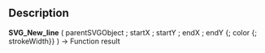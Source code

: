 ﻿<!-- nodeReference := SVG_New_line ( parentReference ; x1 ; y1 ; x2 ; y2 ; strokeColor ; strokeWidth ) -> parentReference (Text) -> x1 (Real) -> y1 (Real) -> x2 (Real) -> y2 (Real) -> strokeColor (Text) -> strokeWidth (Real) <- nodeReference (Text)-->## Description **SVG\_New\_line** ( parentSVGObject ; startX ; startY ; endX ; endY {; color {; strokeWidth}} ) -&gt; Function result 